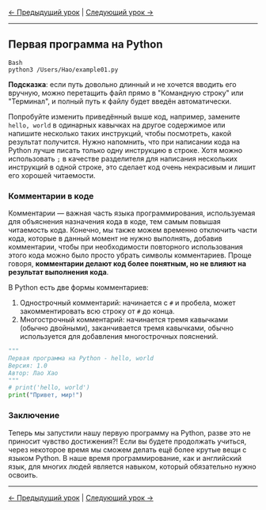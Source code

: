 [← Предыдущий урок](01.Первое_знакомство_c_Python.md) | [Следующий урок →](03_Переменные.md)

---

## Первая программа на Python
```
Bash
python3 /Users/Hao/example01.py
```
> 
**Подсказка**: если путь довольно длинный и не хочется вводить его вручную, можно перетащить файл прямо в "Командную строку" или "Терминал", и полный путь к файлу будет введён автоматически.

Попробуйте изменить приведённый выше код, например, замените `hello, world` в одинарных кавычках на другое содержимое или напишите несколько таких инструкций, чтобы посмотреть, какой результат получится. Нужно напомнить, что при написании кода на Python лучше писать только одну инструкцию в строке. Хотя можно использовать `;` в качестве разделителя для написания нескольких инструкций в одной строке, это сделает код очень некрасивым и лишит его хорошей читаемости.

### Комментарии в коде

Комментарии — важная часть языка программирования, используемая для объяснения назначения кода в коде, тем самым повышая читаемость кода. Конечно, мы также можем временно отключить части кода, которые в данный момент не нужно выполнять, добавив комментарии, чтобы при необходимости повторного использования этого кода можно было просто убрать символы комментариев. Проще говоря, **комментарии делают код более понятным, но не влияют на результат выполнения кода**.

В Python есть две формы комментариев:

1. Однострочный комментарий: начинается с `#` и пробела, может закомментировать всю строку от `#` до конца.
2. Многострочный комментарий: начинается тремя кавычками (обычно двойными), заканчивается тремя кавычками, обычно используется для добавления многострочных пояснений.

```python
"""
Первая программа на Python - hello, world
Версия: 1.0
Автор: Лао Хао
"""
# print('hello, world')
print("Привет, мир!")
```

### Заключение

Теперь мы запустили нашу первую программу на Python, разве это не приносит чувство достижения?! Если вы будете продолжать учиться, через некоторое время мы сможем делать ещё более крутые вещи с языком Python. В наше время программирование, как и английский язык, для многих людей является навыком, который обязательно нужно освоить.

---
[← Предыдущий урок](01.Первое_знакомство_c_Python.md) | [Следующий урок →](03_Переменные.md)

